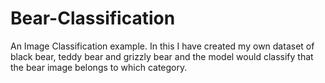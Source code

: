 # Bear-Classification
An Image Classification example. 
In this I have created my own dataset of black bear, teddy bear and grizzly bear and the model would classify that the bear image belongs to which category.
